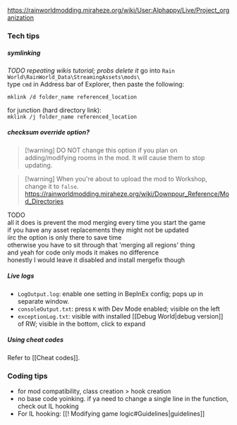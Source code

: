 https://rainworldmodding.miraheze.org/wiki/User:Alphappy/Live/Project_organization

### Tech tips  
##### symlinking  
*TODO repeating wikis tutorial; probs delete it*
go into `Rain World\RainWorld_Data\StreamingAssets\mods\`  
type `cmd` in Address bar of Explorer, then paste the following:

``mklink /d folder_name referenced_location``

for junction (hard directory link):  
``mklink /j folder_name referenced_location``

##### checksum override option?   
> [!warning] DO NOT change this option if you plan on adding/modifying rooms in the mod. It will cause them to stop updating.

> [!warning] When you're about to upload the mod to Workshop, change it to `false`.   
https://rainworldmodding.miraheze.org/wiki/Downpour_Reference/Mod_Directories

TODO  
all it does is prevent the mod merging every time you start the game  
if you have any asset replacements they might not be updated  
iirc the option is only there to save time  
otherwise you have to sit through that 'merging all regions' thing  
and yeah for code only mods it makes no difference  
honestly I would leave it disabled and install mergefix though  
##### Live logs  
- `LogOutput.log`: enable one setting in BepInEx config; pops up in separate window.
- `consoleOutput.txt`: press `K` with Dev Mode enabled; visible on the left
- `exceptionLog.txt`: visible with installed [[Debug World|debug version]] of RW; visible in the bottom, click to expand 

##### Using cheat codes  
Refer to [[Cheat codes]].

### Coding tips  
- for mod compatibility, class creation > hook creation  
- no base code yoinking. if ya need to change a single line in the function, check out IL hooking
- For IL hooking: [[! Modifying game logic#Guidelines|guidelines]]